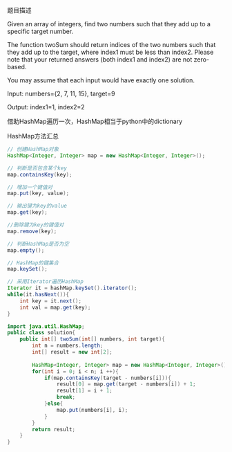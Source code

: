 题目描述


Given an array of integers, find two numbers such that they add up to a specific target number.

The function twoSum should return indices of the two numbers such that they add up to the target, where index1 must be less than index2. Please note that your returned answers (both index1 and index2) are not zero-based.

You may assume that each input would have exactly one solution.

Input: numbers={2, 7, 11, 15}, target=9

Output: index1=1, index2=2

借助HashMap遍历一次，HashMap相当于python中的dictionary

HashMap方法汇总
```java
// 创建HashMap对象
HashMap<Integer, Integer> map = new HashMap<Integer, Integer>();

// 判断是否包含某个key
map.containsKey(key);

// 增加一个键值对
map.put(key, value);

// 输出键为key的value
map.get(key);

//删除键为key的键值对
map.remove(key);

// 判断HashMap是否为空
map.empty();

// HashMap的键集合
map.keySet();

// 采用Iterator遍历HashMap
Iterator it = hashMap.keySet().iterator();
while(it.hasNext()){
    int key = it.next();
    int val = map.get(key);
}
```


```java
import java.util.HashMap;
public class solution{
    public int[] twoSum(int[] numbers, int target){
        int n = numbers.length;
        int[] result = new int[2];
        
        HashMap<Integer, Integer> map = new HashMap<Integer, Integer>();
        for(int i = 0; i < n; i ++){
            if(map.containsKey(target - numbers[i])){
                result[0] = map.get(target - numbers[i]) + 1;
                result[1] = i + 1;
                break;
            }else{
                map.put(numbers[i], i);
            }
        }
        return result;
    }
}
